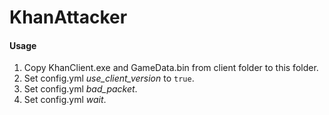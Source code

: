 KhanAttacker
============

#### Usage

1. Copy KhanClient.exe and GameData.bin from client folder to this folder.
2. Set config.yml *use_client_version* to `true`.
3. Set config.yml *bad_packet*.
4. Set config.yml *wait*.